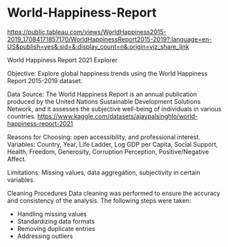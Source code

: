 # World-Happiness-Report
https://public.tableau.com/views/WorldHappiness2015-2019_17084171857170/WorldHappinessReport2015-2019?:language=en-US&publish=yes&:sid=&:display_count=n&:origin=viz_share_link

World Happiness Report 2021 Explorer

Objective: Explore global happiness trends using the World Happiness Report 2015-2019 dataset.

Data Source: The World Happiness Report is an annual publication produced by the United Nations Sustainable Development Solutions Network, and it assesses the subjective well-being of individuals in various countries.  https://www.kaggle.com/datasets/ajaypalsinghlo/world-happiness-report-2021

Reasons for Choosing:  open accessibility, and professional interest.
Variables:
Country, Year, Life Ladder, Log GDP per Capita, Social Support, Health, Freedom, Generosity, Corruption Perception, Positive/Negative Affect.

Limitations:
Missing values, data aggregation, subjectivity in certain variables.

Cleaning Procedures
Data cleaning was performed to ensure the accuracy and consistency of the analysis. The following steps were taken:
- Handling missing values
- Standardizing data formats
- Removing duplicate entries
- Addressing outliers
